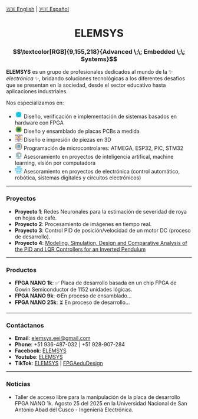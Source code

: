 [🇬🇧 English](README.md) | [🇵🇪 Español](README.es.md)

<h1 align="center">ELEMSYS</h1>
<h3 align="center">
$$\textcolor[RGB]{9,155,218}{Advanced \;\; Embedded \;\; Systems}$$
</h3>

**ELEMSYS** es un grupo de profesionales dedicados al mundo de la ✨ _electrónica_ ✨, bridando soluciones tecnológicas a los diferentes desafios que se presentan en la sociedad, desde el sector educativo hasta aplicaciones industriales.

Nos especializamos en:

- <img src="icons/fpga.svg" alt="FPGA Icon" width="20" height="20" /> Diseño, verificación e implementación de sistemas basados en hardware con FPGA 
- <img src="icons/electronics-186.svg" alt="PCB Icon" width="20" height="20" /> Diseño y ensamblado de placas PCBs a medida
- <img src="icons/3d-printing-1.svg" alt="3D Icon" width="20" height="20" /> Diseño e impresión de piezas en 3D
- <img src="icons/electronics-5.svg" alt="MCU Icon" width="20" height="20" /> Programación de microcontrolares: ATMEGA, ESP32, PIC, STM32
- <img src="icons/brain-machine-interface.svg" alt="AI Icon" width="20" height="20" /> Asesoramiento en proyectos de inteligencia artifical, machine learning, visión por computadora
- <img src="icons/robot-25.svg" alt="Robot Icon" width="20" height="20" /> Asesoramiento en proyectos de electrónica (control automático, robótica, sistemas digitales y circuitos electrónicos)

---

### Proyectos

- **Proyecto 1**: Redes Neuronales para la estimación de severidad de roya en hojas de café.
- **Proyecto 2**: Procesamiento de imágenes en tiempo real.
- **Proyecto 3**: Control PID de posición/velocidad de un motor DC (proceso de desarrollo).
- **Proyecto 4**: [Modeling, Simulation, Design and Comparative Analysis of the PID and LQR Controllers for an Inverted Pendulum](https://ieeexplore.ieee.org/document/10833454)

---

### Productos

- **FPGA NANO 1k**: ✅ Placa de desarrollo basada en un chip FPGA de Gowin Semiconductor de 1152 unidades lógicas. 
- **FPGA NANO 9k**: ⚙️En proceso de ensamblado...
- **FPGA NANO 25k**: ⏳ En proceso de desarrollo...

---

### Contáctanos

- **Email**: elemsys.eei@gmail.com
- **Phone**: +51 936-487-032 | +51 928-907-284
- **Facebook**: [ELEMSYS](https://www.facebook.com/elemsys.eei)
- **Youtube**: [ELEMSYS](https://www.youtube.com/@elemsys)
- **TikTok**: [ELEMSYS](https://www.tiktok.com/@elemsys.eei) | [FPGAeduDesign](https://www.tiktok.com/@fpgaedudesign)
---

### Noticias

- Taller de acceso libre para la manipulación de la placa de desarrollo FPGA NANO 1k. Agosto 25 del 2025 en la Universidad Nacional de San Antonio Abad del Cusco - Ingeniería Electrónica.
